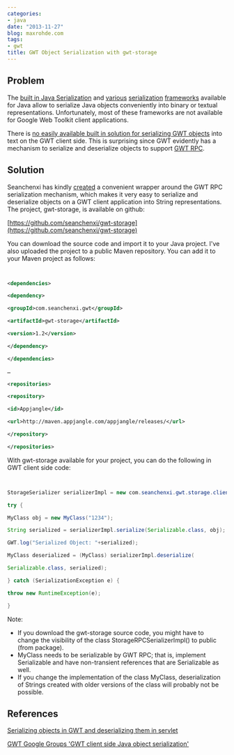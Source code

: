 ```yaml
---
categories:
- java
date: "2013-11-27"
blog: maxrohde.com
tags:
- gwt
title: GWT Object Serialization with gwt-storage
---
```


## Problem

The [built in Java Serialization](http://docs.oracle.com/javase/7/docs/api/java/io/ObjectOutputStream.html) and [various](https://code.google.com/p/kryo/) [serialization](http://xstream.codehaus.org/) [frameworks](http://jackson.codehaus.org/) available for Java allow to serialize Java objects conveniently into binary or textual representations. Unfortunately, most of these frameworks are not available for Google Web Toolkit client applications.

There is [no easily available built in solution for serializing GWT objects](http://blog.softteco.com/2010/02/serializing-objects-in-gwt-and.html) into text on the GWT client side. This is surprising since GWT evidently has a mechanism to serialize and deserialize objects to support [GWT RPC](http://www.gwtproject.org/doc/latest/tutorial/RPC.html).

## Solution

Seanchenxi has kindly [created](https://groups.google.com/forum/) a convenient wrapper around the GWT RPC serialization mechanism, which makes it very easy to serialize and deserialize objects on a GWT client application into String representations. The project, gwt-storage, is available on github:

[https://github.com/seanchenxi/gwt-storage](https://github.com/seanchenxi/gwt-storage)

You can download the source code and import it to your Java project. I've also uploaded the project to a public Maven repository. You can add it to your Maven project as follows:

```xml


<dependencies>

<dependency>

<groupId>com.seanchenxi.gwt</groupId>

<artifactId>gwt-storage</artifactId>

<version>1.2</version>

</dependency>

</dependencies>

…

<repositories>

<repository>

<id>Appjangle</id>

<url>http://maven.appjangle.com/appjangle/releases/</url>

</repository>

</repositories>

```

With gwt-storage available for your project, you can do the following in GWT client side code:

```java


StorageSerializer serializerImpl = new com.seanchenxi.gwt.storage.client.serializer.StorageRPCSerializerImpl();

try {

MyClass obj = new MyClass("1234");

String serialized = serializerImpl.serialize(Serializable.class, obj);

GWT.log("Serialized Object: "+serialized);

MyClass deserialized = (MyClass) serializerImpl.deserialize(

Serializable.class, serialized);

} catch (SerializationException e) {

throw new RuntimeException(e);

}

```

Note:

- If you download the gwt-storage source code, you might have to change the visibility of the class StorageRPCSerializerImpl() to public (from package).
- MyClass needs to be serializable by GWT RPC; that is, implement Serializable and have non-transient references that are Serializable as well.
- If you change the implementation of the class MyClass, deserialization of Strings created with older versions of the class will probably not be possible.

## References

[Serializing objects in GWT and deserializing them in servlet](http://blog.softteco.com/2010/02/serializing-objects-in-gwt-and.html)

[GWT Google Groups 'GWT client side Java object serialization'](https://groups.google.com/forum/)